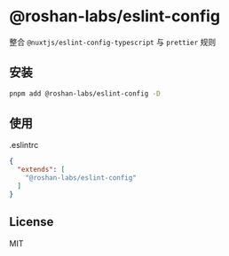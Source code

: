 # @roshan-labs/eslint-config

整合 `@nuxtjs/eslint-config-typescript` 与 `prettier` 规则

## 安装

```bash
pnpm add @roshan-labs/eslint-config -D
```

## 使用

.eslintrc

```json
{
  "extends": [
    "@roshan-labs/eslint-config"
  ]
}
```

## License

MIT

